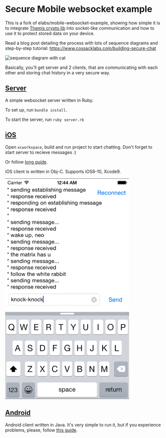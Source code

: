 # Secure Mobile websocket example

This is a fork of elabs/mobile-websocket-example, showing how simple it is to integrate [Themis crypto lib](https://github.com/cossacklabs/themis) into socket-like communication and how to use it to protect stored data on your device. 

Read a blog post detailing the process with lots of sequence diagrams and step-by-step tutorial: 
https://www.cossacklabs.com/building-secure-chat

![sequence diagram with cat](https://pbs.twimg.com/media/CQOXq3HWwAAu3Ti.png)


Basically, you'll get server and 2 clients, that are communicating with each other and storing chat history in a very secure way.


## [Server](/server)

A simple websocket server written in Ruby.

To set up, run `bundle install`.

To start the server, run `ruby server.rb`


## [iOS](/ios)

Open `xcworkspace`, build and run project to start chatting. Don't forget to start server to recieve messages :)

Or follow [long guide](/ios/WebsocketExampleClient).

iOS client is written in Obj-C. Supports iOS8-10, Xcode9. 

<img src="/ios/WebsocketExampleClient/pic/socket-example.png" width="400" />


## [Android](/android)

Android client written in Java. It's very simple to run it, but if you experience problems, please, follow [this guide](https://www.cossacklabs.com/building-secure-chat).

